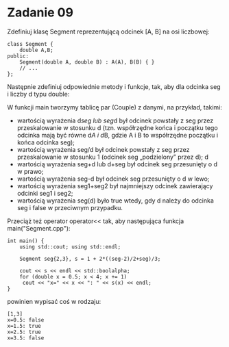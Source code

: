 # Zadanie 09

Zdefiniuj klasę Segment reprezentującą odcinek [A, B] na osi liczbowej:

	class Segment {
	    double A,B;
	public:
	    Segment(double A, double B) : A(A), B(B) { }
	    // ...
	};

Następnie zdefiniuj odpowiednie metody i funkcje, tak, aby dla odcinka seg i liczby d typu double:

W funkcji main tworzymy tablicę par (Couple) z danymi, na przykład, takimi:

* wartością wyrażenia d*seg lub seg*d był odcinek powstały z seg przez przeskalowanie w stosunku d (tzn. współrzędne końca i początku tego odcinka mają być równe d*A i d*B, gdzie A i B to współrzędne początku i końca odcinka seg);
* wartością wyrażenia seg/d był odcinek powstały z seg przez przeskalowanie
w stosunku 1 (odcinek seg „podzielony” przez d);
	   d
* wartością wyrażenia seg+d lub d+seg był odcinek seg przesunięty o d w prawo;
* wartością wyrażenia seg-d był odcinek seg przesunięty o d w lewo;
* wartością wyrażenia seg1+seg2 był najmniejszy odcinek zawierający odcinki seg1 i seg2;
* wartością wyrażenia seg(d) było true wtedy, gdy d należy do odcinka seg i false w przeciwnym przypadku.

Przeciąż też operator operator<< tak, aby następująca funkcja main("Segment.cpp"):

	int main() {
	    using std::cout; using std::endl;

	    Segment seg{2,3}, s = 1 + 2*((seg-2)/2+seg)/3;

	    cout << s << endl << std::boolalpha;
	    for (double x = 0.5; x < 4; x += 1)
		 cout << "x=" << x << ": " << s(x) << endl;
	}
	
powinien wypisać coś w rodzaju:

	[1,3]
	x=0.5: false
	x=1.5: true
	x=2.5: true
	x=3.5: false
